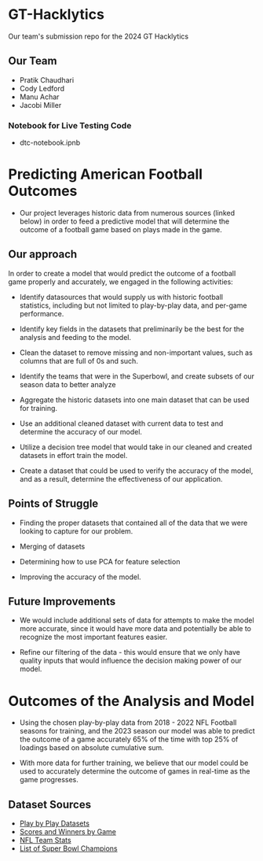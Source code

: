 # GT-Hacklytics
Our team's submission repo for the 2024 GT Hacklytics

## Our Team
- Pratik Chaudhari
- Cody Ledford
- Manu Achar
- Jacobi Miller

### Notebook for Live Testing Code
- dtc-notebook.ipnb

# Predicting American Football Outcomes

- Our project leverages historic data from numerous sources (linked below) in order to feed a predictive model that will determine the outcome of a football game based on plays made in the game.

## Our approach
In order to create a model that would predict the outcome of a football game properly and accurately, we engaged in the following activities:

- Identify datasources that would supply us with historic football statistics, including but not limited to play-by-play data, and per-game performance.

- Identify key fields in the datasets that preliminarily be the best for the analysis and feeding to the model.

- Clean the dataset to remove missing and non-important values, such as columns that are full of 0s and such.

- Identify the teams that were in the Superbowl, and create subsets of our season data to better analyze 

- Aggregate the historic datasets into one main dataset that can be used for training.

- Use an additional cleaned dataset with current data to test and determine the accuracy of our model.

- Utilize a decision tree model that would take in our cleaned and created datasets in effort train the model.

- Create a dataset that could be used to verify the accuracy of the model, and as a result, determine the effectiveness of our application.

## Points of Struggle
- Finding the proper datasets that contained all of the data that we were looking to capture for our problem.

- Merging of datasets

- Determining how to use PCA for feature selection

- Improving the accuracy of the model.

## Future Improvements
- We would include additional sets of data for attempts to make the model more accurate, since it would have more data and potentially be able to recognize the most important features easier.

- Refine our filtering of the data - this would ensure that we only have quality inputs that would influence the decision making power of our model.

# Outcomes of the Analysis and Model
- Using the chosen play-by-play data from 2018 - 2022 NFL Football seasons for training, and the 2023 season our model was able to predict the outcome of a game accurately 65% of the time with top 25% of loadings based on absolute cumulative sum.

- With more data for further training, we believe that our model could be used to accurately determine the outcome of games in real-time as the game progresses.

## Dataset Sources
- [Play by Play Datasets](https://nflsavant.com/about.php)
- [Scores and Winners by Game](https://www.pro-football-reference.com/years/)
- [NFL Team Stats](https://www.kaggle.com/datasets/cviaxmiwnptr/nfl-team-stats-20022019-espn)
- [List of Super Bowl Champions](https://en.wikipedia.org/wiki/List_of_Super_Bowl_champions)